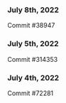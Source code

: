 ### July 8th, 2022

Commit #38947

### July 5th, 2022

Commit #314353


### July 4th, 2022

Commit #72281
